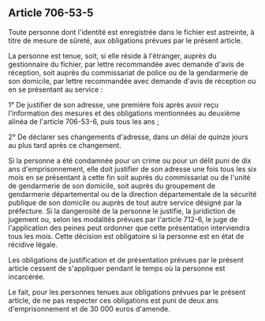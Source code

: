 Article 706-53-5
----
Toute personne dont l'identité est enregistrée dans le fichier est astreinte, à
titre de mesure de sûreté, aux obligations prévues par le présent article.

La personne est tenue, soit, si elle réside à l'étranger, auprès du gestionnaire
du fichier, par lettre recommandée avec demande d'avis de réception, soit auprès
du commissariat de police ou de la gendarmerie de son domicile, par lettre
recommandée avec demande d'avis de réception ou en se présentant au service :

1° De justifier de son adresse, une première fois après avoir reçu l'information
des mesures et des obligations mentionnées au deuxième alinéa de l'article
706-53-6, puis tous les ans ;

2° De déclarer ses changements d'adresse, dans un délai de quinze jours au plus
tard après ce changement.

Si la personne a été condamnée pour un crime ou pour un délit puni de dix ans
d'emprisonnement, elle doit justifier de son adresse une fois tous les six mois
en se présentant à cette fin soit auprès du commissariat ou de l'unité de
gendarmerie de son domicile, soit auprès du groupement de gendarmerie
départemental ou de la direction départementale de la sécurité publique de son
domicile ou auprès de tout autre service désigné par la préfecture. Si la
dangerosité de la personne le justifie, la juridiction de jugement ou, selon les
modalités prévues par l'article 712-6, le juge de l'application des peines peut
ordonner que cette présentation interviendra tous les mois. Cette décision est
obligatoire si la personne est en état de récidive légale.

Les obligations de justification et de présentation prévues par le présent
article cessent de s'appliquer pendant le temps où la personne est incarcérée.

Le fait, pour les personnes tenues aux obligations prévues par le présent
article, de ne pas respecter ces obligations est puni de deux ans
d'emprisonnement et de 30 000 euros d'amende.
